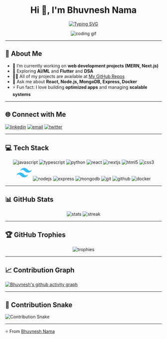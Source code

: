 <h1 align="center">Hi 👋, I'm Bhuvnesh Nama</h1>

<p align="center">
  <a href="https://bhuvnesh.com">
    <img src="https://readme-typing-svg.herokuapp.com?font=Fira+Code&size=24&pause=1000&color=00F7EF&center=true&vCenter=true&width=500&lines=Full-stack+Developer;MERN+Stack+Specialist;AI%2FML+Explorer;Flutter+Learner;Always+Learning+New+Things" alt="Typing SVG" />
  </a>
</p>

<p align="center">
  <img src="https://raw.githubusercontent.com/rajpratyush/rajpratyush/master/me.gif" width="250px" alt="coding gif"/>
</p>

---

## 🚀 About Me
- 🔭 I’m currently working on **web development projects (MERN, Next.js)**
- 🌱 Exploring **AI/ML** and **Flutter** and **DSA**
- 👨‍💻 All of my projects are available at [My GitHub Repos](https://github.com/bhuvnesh-nama?tab=repositories)
- 💬 Ask me about **React, Node.js, MongoDB, Express, Docker**
- ⚡ Fun fact: I love building **optimized apps** and managing **scalable systems**

---

## 🌐 Connect with Me
<p align="left" gap="20px">
<a href="https://www.linkedin.com/in/bhuvnesh-nama-23660a354" target="blank"><img align="center" src="https://cdn.jsdelivr.net/gh/devicons/devicon/icons/linkedin/linkedin-original.svg" alt="linkedin" height="40" width="40" /></a>
<a href="mailto:bhuvneshnama08@gmail.com" target="blank"><img align="center" src="https://cdn.jsdelivr.net/gh/devicons/devicon/icons/google/google-original.svg" alt="email" height="40" width="40" /></a>
<a href="https://twitter.com/bhuvnesh_nama" target="blank"><img align="center" src="https://cdn.jsdelivr.net/gh/devicons/devicon/icons/twitter/twitter-original.svg" alt="twitter" height="40" width="40" /></a>
</p>

---

## 💻 Tech Stack
<p align="center">
  <!-- Programming Languages --> 
  <img src="https://cdn.jsdelivr.net/gh/devicons/devicon/icons/javascript/javascript-original.svg" alt="javascript" width="50" height="50"/>
  <img src="https://cdn.jsdelivr.net/gh/devicons/devicon/icons/typescript/typescript-original.svg" alt="typescript" width="50" height="50"/> 
  <img src="https://cdn.jsdelivr.net/gh/devicons/devicon/icons/python/python-original.svg" alt="python" width="50" height="50"/> 
  <!-- Frontend --> 
  <img src="https://cdn.jsdelivr.net/gh/devicons/devicon/icons/react/react-original.svg" alt="react" width="50" height="50"/> 
  <img src="https://cdn.jsdelivr.net/gh/devicons/devicon/icons/nextjs/nextjs-original.svg" alt="nextjs" width="50" height="50"/>
  <img src="https://cdn.jsdelivr.net/gh/devicons/devicon/icons/html5/html5-original.svg" alt="html5" width="50" height="50"/>
  <img src="https://cdn.jsdelivr.net/gh/devicons/devicon/icons/css3/css3-original.svg" alt="css3" width="50" height="50"/> 
  <img src="https://github.com/devicons/devicon/blob/v2.17.0/icons/tailwindcss/tailwindcss-original.svg" alt="tailwind" width="50" height="50"/> 
  <!-- Backend --> 
  <img src="https://cdn.jsdelivr.net/gh/devicons/devicon/icons/nodejs/nodejs-original.svg" alt="nodejs" width="50" height="50"/>
  <img src="https://cdn.jsdelivr.net/gh/devicons/devicon/icons/express/express-original.svg" alt="express" width="50" height="50"/> <img src="https://cdn.jsdelivr.net/gh/devicons/devicon/icons/mongodb/mongodb-original.svg" alt="mongodb" width="50" height="50"/> 
  <!-- Tools --> 
  <img src="https://cdn.jsdelivr.net/gh/devicons/devicon/icons/git/git-original.svg" alt="git" width="50" height="50"/> 
  <img src="https://cdn.jsdelivr.net/gh/devicons/devicon/icons/github/github-original.svg" alt="github" width="50" height="50"/>
  <img src="https://cdn.jsdelivr.net/gh/devicons/devicon/icons/docker/docker-original.svg" alt="docker" width="50" height="50"/> 
</p>



---

## 📊 GitHub Stats
<p align="center">
  <img src="https://github-readme-stats.vercel.app/api?username=bhuvnesh-nama&show_icons=true&theme=tokyonight" alt="stats" />
  <img src="https://github-readme-streak-stats.herokuapp.com/?user=bhuvnesh-nama&theme=tokyonight" alt="streak" />
</p>

---

## 🏆 GitHub Trophies
<p align="center">
  <img src="https://github-profile-trophy.vercel.app/?username=bhuvnesh-nama&theme=dracula&no-frame=true&row=1&column=6" alt="trophies"/>
</p>

---

## 📈 Contribution Graph
[![Bhuvnesh's github activity graph](https://github-readme-activity-graph.vercel.app/graph?username=bhuvnesh-nama&theme=tokyo-night)](https://github.com/ashutosh00710/github-readme-activity-graph)

---

## 🐍 Contribution Snake
![Contribution Snake](https://raw.githubusercontent.com/bhuvnesh-nama/bhuvnesh-nama/main/snake.gif)

---

⭐️ From [Bhuvnesh Nama](https://github.com/bhuvnesh-nama)

